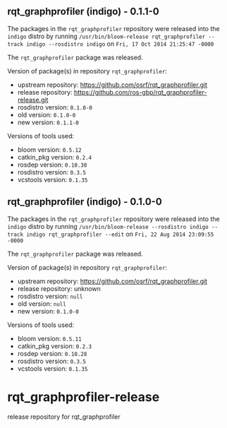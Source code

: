 ## rqt_graphprofiler (indigo) - 0.1.1-0

The packages in the `rqt_graphprofiler` repository were released into the `indigo` distro by running `/usr/bin/bloom-release rqt_graphprofiler --track indigo --rosdistro indigo` on `Fri, 17 Oct 2014 21:25:47 -0000`

The `rqt_graphprofiler` package was released.

Version of package(s) in repository `rqt_graphprofiler`:
- upstream repository: https://github.com/osrf/rqt_graphprofiler.git
- release repository: https://github.com/ros-gbp/rqt_graphprofiler-release.git
- rosdistro version: `0.1.0-0`
- old version: `0.1.0-0`
- new version: `0.1.1-0`

Versions of tools used:
- bloom version: `0.5.12`
- catkin_pkg version: `0.2.4`
- rosdep version: `0.10.30`
- rosdistro version: `0.3.5`
- vcstools version: `0.1.35`


## rqt_graphprofiler (indigo) - 0.1.0-0

The packages in the `rqt_graphprofiler` repository were released into the `indigo` distro by running `/usr/bin/bloom-release --rosdistro indigo --track indigo rqt_graphprofiler --edit` on `Fri, 22 Aug 2014 23:09:55 -0000`

The `rqt_graphprofiler` package was released.

Version of package(s) in repository `rqt_graphprofiler`:
- upstream repository: https://github.com/osrf/rqt_graphprofiler.git
- release repository: unknown
- rosdistro version: `null`
- old version: `null`
- new version: `0.1.0-0`

Versions of tools used:
- bloom version: `0.5.11`
- catkin_pkg version: `0.2.3`
- rosdep version: `0.10.28`
- rosdistro version: `0.3.5`
- vcstools version: `0.1.35`


rqt_graphprofiler-release
=========================

release repository for rqt_graphprofiler
